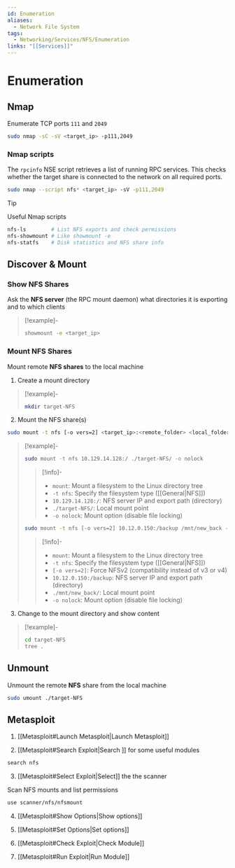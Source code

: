 ```yaml
---
id: Enumeration
aliases:
  - Network File System
tags:
  - Networking/Services/NFS/Enumeration
links: "[[Services]]"
---
```


# Enumeration

<!-- Nmap {{{-->
## Nmap

Enumerate TCP ports `111` and `2049`

```sh
sudo nmap -sC -sV <target_ip> -p111,2049
```

### Nmap scripts

The `rpcinfo` NSE script retrieves a list of running RPC services.
This checks whether the target share is connected to the network on all required
ports.

```sh
sudo nmap --script nfs* <target_ip> -sV -p111,2049
```

> [!tip]
>
> Useful Nmap scripts
>
> ```sh
> nfs-ls        # List NFS exports and check permissions
> nfs-showmount # Like showmount -e
> nfs-statfs    # Disk statistics and NFS share info
> ```
<!-- }}} -->

<!-- Discover & Mount {{{-->
## Discover & Mount

### Show NFS Shares

Ask the **NFS server** (the RPC mount daemon) what directories it is exporting
and to which clients

> [!example]-
>
> ```sh
> showmount -e <target_ip>
> ```

### Mount NFS Shares

Mount remote **NFS shares** to the local machine

1. Create a mount directory

> [!example]-
>
> ```sh
> mkdir target-NFS
> ```

2. Mount the NFS share(s)

```sh
sudo mount -t nfs [-o vers=2] <target_ip>:<remote_folder> <local_folder> -o nolock
```

> [!example]-
>
> ```sh
> sudo mount -t nfs 10.129.14.128:/ ./target-NFS/ -o nolock
> ```
>
> > [!info]-
> >
> > - `mount`: Mount a filesystem to the Linux directory tree
> > - `-t nfs`: Specify the filesystem type ([[General|NFS]])
> > - `10.129.14.128:/`: NFS server IP and export path (directory)
> > - `./target-NFS/`: Local mount point
> > - `-o nolock`: Mount option (disable file locking)
>
> ```sh
> sudo mount -t nfs [-o vers=2] 10.12.0.150:/backup /mnt/new_back -o nolock
> ```
>
> > [!info]-
> >
> > - `mount`: Mount a filesystem to the Linux directory tree
> > - `-t nfs`: Specify the filesystem type ([[General|NFS]])
> > - `[-o vers=2]`: Force NFSv2 (compatibility instead of v3 or v4)
> > - `10.12.0.150:/backup`: NFS server IP and export path (directory)
> > - `./mnt/new_back/`: Local mount point
> > - `-o nolock`: Mount option (disable file locking)

3. Change to the mount directory and show content

> [!example]-
>
> ```sh
> cd target-NFS
> tree .
> ```
<!-- }}} -->

<!-- Unmount {{{-->
## Unmount

Unmount the remote **NFS** share from the local machine

```sh
sudo umount ./target-NFS
```
<!-- }}} -->

<!-- Metasploit {{{-->
## Metasploit

1. [[Metasploit#Launch Metasploit|Launch Metasploit]]


2. [[Metasploit#Search Exploit|Search ]] for some useful modules

```sh
search nfs
```

3. [[Metasploit#Select Exploit|Select]] the the scanner

Scan NFS mounts and list permissions

```sh
use scanner/nfs/nfsmount
```

4. [[Metasploit#Show Options|Show options]]

5. [[Metasploit#Set Options|Set options]]

6. [[Metasploit#Check Exploit|Check Module]]

7. [[Metasploit#Run Exploit|Run Module]]

<!-- }}} -->
